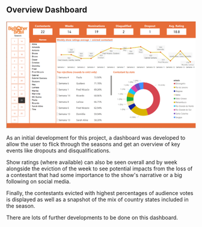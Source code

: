 ## Overview Dashboard

![Dashboard](dashboard.png)

As an initial development for this project, a dashboard was developed to allow the user to flick through the seasons and get an overview of key events like dropouts and disqualifications. 

Show ratings (where available) can also be seen overall and by week alongside the eviction of the week to see potential impacts from the loss of a contestant that had some importance to the show's narrative or a big following on social media.

Finally, the contestants evicted with highest percentages of audience votes is displayed as well as a snapshot of the mix of country states included in the season.

There are lots of further developments to be done on this dashboard.



